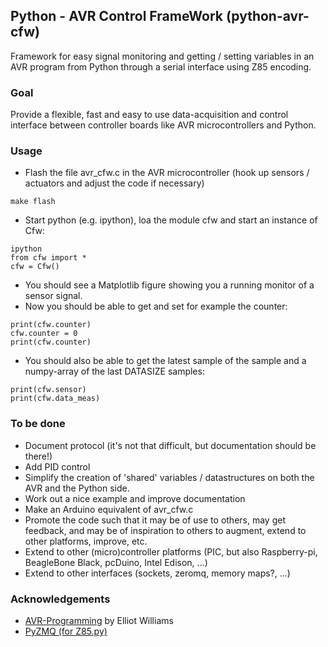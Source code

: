 ## Python - AVR Control FrameWork (python-avr-cfw) ##

Framework for easy signal monitoring and getting / setting variables 
in an AVR program from Python through a serial interface using 
Z85 encoding.

### Goal ###
Provide a flexible, fast and easy to use data-acquisition and
control interface between controller boards like AVR microcontrollers and
Python.

### Usage ###
* Flash the file avr_cfw.c in the AVR microcontroller (hook up sensors /
  actuators and adjust the code if necessary)
```
make flash
```
* Start python (e.g. ipython), loa the module cfw and start an instance of Cfw:
```
ipython
from cfw import *
cfw = Cfw()
```
* You should see a Matplotlib figure showing you a running monitor of a sensor
  signal.
* Now you should be able to get and set for example the counter:
```
print(cfw.counter)
cfw.counter = 0
print(cfw.counter)
```
* You should also be able to get the latest sample of the sample and a numpy-array
  of the last DATASIZE samples:
```
print(cfw.sensor)
print(cfw.data_meas)
```

### To be done ###
* Document protocol (it's not that difficult, but documentation should be there!)
* Add PID control
* Simplify the creation of 'shared' variables / datastructures on both the AVR
  and the Python side.
* Work out a nice example and improve documentation 
* Make an Arduino equivalent of avr_cfw.c
* Promote the code such that it may be of use to others, may get feedback, and
  may be of inspiration to others to augment, extend to other platforms,
  improve, etc.
* Extend to other (micro)controller platforms (PIC, but also Raspberry-pi,
  BeagleBone Black, pcDuino, Intel Edison, ...)
* Extend to other interfaces (sockets, zeromq, memory maps?, ...)

### Acknowledgements ###
* [AVR-Programming](https://github.com/hexagon5un/AVR-Programming) by Elliot
Williams
* [PyZMQ (for Z85.py)](https://github.com/zeromq/pyzmq)

